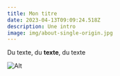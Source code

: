 ```yaml
---
title: Mon titre
date: 2023-04-13T09:09:24.518Z
description: Une intro
image: img/about-single-origin.jpg
---
```

D﻿u texte, du **texte**, du texte



![Alt](img/android-chrome-192x192.png "Title")